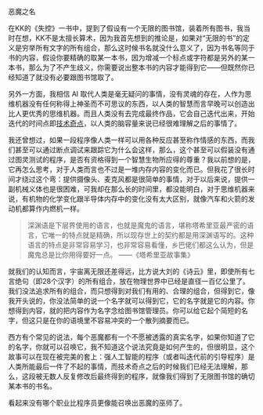 恶魔之名

在KK的《失控》一书中，提到了假设有一个无限的图书馆，装着所有图书，我当时在想，KK不是太擅长算术，因为我首先想到的推论是，如果对“无限的书”的定义是穷举所有文字的所有组合，那么这时候书名就没什么意义了，因为书名等同于书的内容，假设你要精确的取某一本书，因为增减一个标点或字符都是另外的某一本书，那么为了不产生歧义，你需要说出整本书的内容才能得到它——但既然你已经知道了就没有必要跟图书馆取了。

另外一方面，我相信 AI 取代人类是毫无疑问的事情，没有灵魂的存在，人作为思维机器没有任何称得上神圣而不可思议的东西，以人类的智慧而言早晚可以创造出比人更优秀的思维机器。而且人类没有去完成最终作品，它会自己迭代出来，开始迭代的时间点即[技术奇点](https://zh.wikipedia.org/wiki/%E6%8A%80%E6%9C%AF%E5%A5%87%E5%BC%82%E7%82%B9)，以人类的脑容量来说已经很难理解之后的事情了。

我还曾想过，如果一段程序像人类一样可以用各种反应甚至称作情感的东西，而我们甚至可以通过断点调试来跟踪它为什么会这样，那么，这个甚至可以假装没有通过图灵测试的程序，是否有资格得到一个智慧生物所应得的尊重？我以前想的是，它再怎么思考，对于人类而言也不过是一堆内存内容的变化而已。但我花了很长时间才绕过这个弯：提供摄像头、麦克风都是很简单的事情，对于以后来说，提供一副机械义体也是很困难，可我却在那么长的时间里，都没能明白，对于思维机器来说，有机物的化学变化跟半导体内存中的变化没有太大区别，就像汽车和火箭的发动机都算作内燃机一样。

> 深渊语是下层界使用的语言，也就是魔鬼的语言，堪称塔希里亚最严密的语言，它唯一的特点就是精确，所以现存世上的契约都是用深渊语写的。这种语言的特点是非常容易学习，也非常容易看懂，乡巴佬们都这么认为，但是魔鬼总是比你用得要好一点。
> ——《塔希里亚故事集》

就我们的认知而言，宇宙离无限还差得远，比方说大刘的《诗云》里，即使所有七言绝句（即28个汉字）的所有组合，放在物理世界中已经是直径一百亿公里了。我们没法追求所有的组合，而只想得到对我们有用的、合理的组合，但得到它，像我开头说的，你没法简单的说一个名字就可以得到它，它的名字就是它的内容。你想得到内容，就的把内容作为名字念给图书馆管理员。你可以给它起个简短的名字，但这只是在你的语境里不容易冲突的一个散列摘要而已。

西方有个常见的说法，每个恶魔都有一个不愿被透露的真实名字，如果你知道了它的名字，你就可以召唤它，我不知道这个说法究竟是如何产生的，但很明显，这个故事可以在现在被完美的套上：强人工智能的程序（或者叫迭代前的引导程序）是人类所能最后一件了不起的事情，而技术奇点之后的时候我们已经无法理解，那么，这段被无数人反复修改后最终得到的程序，就像我们得到了无限图书馆的确切某本书的书名。

看起来没有哪个职业比程序员更像能召唤出恶魔的巫师了。
